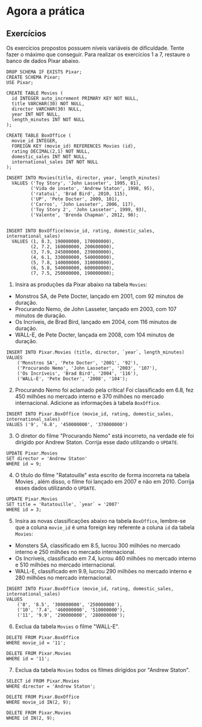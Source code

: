 # Agora a prática
## Exercícios 

Os exercícios propostos possuem níveis variáveis de dificuldade. Tente fazer o máximo que conseguir.
Para realizar os exercícios 1 a 7, restaure o banco de dados Pixar abaixo.

```
DROP SCHEMA IF EXISTS Pixar;
CREATE SCHEMA Pixar;
USE Pixar;

CREATE TABLE Movies (
  id INTEGER auto_increment PRIMARY KEY NOT NULL,
  title VARCHAR(30) NOT NULL,
  director VARCHAR(30) NULL,
  year INT NOT NULL,
  length_minutes INT NOT NULL
);

CREATE TABLE BoxOffice (
  movie_id INTEGER,
  FOREIGN KEY (movie_id) REFERENCES Movies (id),
  rating DECIMAL(2,1) NOT NULL,
  domestic_sales INT NOT NULL,
  international_sales INT NOT NULL
);

INSERT INTO Movies(title, director, year, length_minutes)
  VALUES ('Toy Story', 'John Lasseter', 1995, 81),
         ('Vida de inseto', 'Andrew Staton', 1998, 95),
         ('ratatui', 'Brad Bird', 2010, 115),
         ('UP', 'Pete Docter', 2009, 101),
         ('Carros', 'John Lasseter', 2006, 117),
         ('Toy Story 2', 'John Lasseter', 1999, 93),
         ('Valente', 'Brenda Chapman', 2012, 98);


INSERT INTO BoxOffice(movie_id, rating, domestic_sales, international_sales)
  VALUES (1, 8.3, 190000000, 170000000),
         (2, 7.2, 160000000, 200600000),
         (3, 7.9, 245000000, 239000000),
         (4, 6.1, 330000000, 540000000),
         (5, 7.8, 140000000, 310000000),
         (6, 5.8, 540000000, 600000000),
         (7, 7.5, 250000000, 190000000);
```

1. Insira as produções da Pixar abaixo na tabela `Movies`:

- Monstros SA, de Pete Docter, lançado em 2001, com 92 minutos de duração.
- Procurando Nemo, de John Lasseter, lançado em 2003, com 107 minutos de duração.
- Os Incríveis, de Brad Bird, lançado em 2004, com 116 minutos de duração.
- WALL-E, de Pete Docter, lançada em 2008, com 104 minutos de duração.

```
INSERT INTO Pixar.Movies (title, director, `year`, length_minutes)
VALUES
	('Monstros SA', 'Pete Docter', '2001', '92'),
	('Procurando Nemo', 'John Lasseter', '2003', '107'),
	('Os Incríveis', 'Brad Bird', '2004', '116'),
	('WALL-E', 'Pete Docter', '2008', '104');
```

2. Procurando Nemo foi aclamado pela crítica! Foi classificado em 6.8, fez 450 milhões no mercado interno e 370 milhões no mercado internacional. Adicione as informações à tabela `BoxOffice`.

```
INSERT INTO Pixar.BoxOffice (movie_id, rating, domestic_sales, international_sales)
VALUES ('9', '6.8', '450000000', '370000000')
```

3. O diretor do filme "Procurando Nemo" está incorreto, na verdade ele foi dirigido por Andrew Staton. Corrija esse dado utilizando o `UPDATE`.

```
UPDATE Pixar.Movies
SET director = 'Andrew Staton'
WHERE id = 9;
```

4. O título do filme "Ratatouille" esta escrito de forma incorreta na tabela Movies , além disso, o filme foi lançado em 2007 e não em 2010. Corrija esses dados utilizando o `UPDATE`.

```
UPDATE Pixar.Movies
SET title = 'Ratatouille', `year` = '2007'
WHERE id = 3;
```

5. Insira as novas classificações abaixo na tabela `BoxOffice`, lembre-se que a coluna `movie_id` é uma foreign key referente a coluna `id` da tabela `Movies`:

- Monsters SA, classificado em 8.5, lucrou 300 milhões no mercado interno e 250 milhões no mercado internacional.
- Os Incríveis, classificado em 7.4, lucrou 460 milhões no mercado interno e 510 milhões no mercado internacional.
- WALL-E, classificado em 9.9, lucrou 290 milhões no mercado interno e 280 milhões no mercado internacional.

```
INSERT INTO Pixar.BoxOffice (movie_id, rating, domestic_sales, international_sales)
VALUES
	('8', '8.5', '300000000', '250000000'),
	('10', '7.4', '460000000', '510000000'),
	('11', '9.9', '290000000', '280000000');
```

6. Exclua da tabela `Movies` o filme "WALL-E".

```
DELETE FROM Pixar.BoxOffice
WHERE movie_id = '11';

DELETE FROM Pixar.Movies
WHERE id = '11';
```

7. Exclua da tabela `Movies` todos os filmes dirigidos por "Andrew Staton".

```
SELECT id FROM Pixar.Movies
WHERE director = 'Andrew Staton';

DELETE FROM Pixar.BoxOffice
WHERE movie_id IN(2, 9);

DELETE FROM Pixar.Movies
WHERE id IN(2, 9);
```

